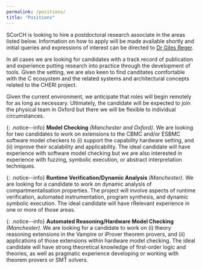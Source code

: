 ```yaml
---
permalink: /positions/
title: "Positions"
---
```


SCorCH is looking to hire a postdoctoral research associate in the areas listed below. Information on how to apply will be made available shortly and initial queries and expressions of interest can be directed to <a href="mailto:giles.reger@manchester.ac.uk">Dr Giles Reger</a>.

In all cases we are looking for candidates with a track record of publication and experience putting research into practice through the development of tools. Given the setting, we are also keen to find canditates comfortable with the C ecosystem and the related systems and architectural concepts related to the CHERI project.

Given the current environment, we anticipate that roles will begin remotely for as long as necessary. Ultimately, the candidate will be expected to join the physical team in Oxford but there we will be flexible to individual circumstances.

{: .notice--info}
<b>Model Checking</b> <em>(Manchester and Oxford)</em>. We are looking for two candidates to work on extensions to the CBMC and/or ESBMC software model checkers to (i) support the capability hardware setting, and (ii) improve their scalability and applicability. The ideal candidate will have experience with software model checking but we are also interested in experience with fuzzing, symbolic execution, or abstract interpretation techniques.  

{: .notice--info}
<b>Runtime Verification/Dynamic Analysis</b> <em>(Manchester)</em>. We are looking for a candidate to work on dynamic analysis of compartmentalisation properties. The project will involve aspects of runtime verification, automated instrumentation, program synthesis, and dynamic symbolic execution. The ideal candidate will have rRelevant experience in one or more of those areas.  


{: .notice--info}
<b>Automated Reasoning/Hardware Model Checking </b><em>(Manchester)</em>. We are looking for a candidate to work on (i) theory reasoning extensions in the Vampire or iProver theorem provers, and (ii) applications of those extensions within hardware model checking. The ideal candidate will have strong theoretical knowledge of first-order logic and theories, as well as pragmatic experience developing or working with theorem provers or SMT solvers. 
